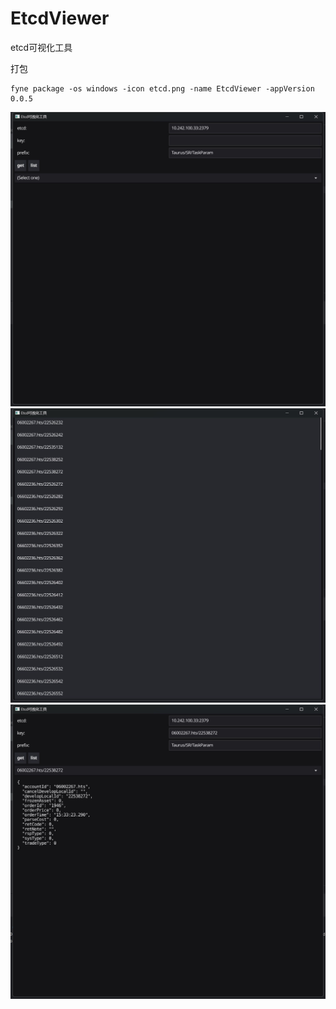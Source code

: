 # EtcdViewer
etcd可视化工具

打包
```shell
fyne package -os windows -icon etcd.png -name EtcdViewer -appVersion 0.0.5
```
![](./img/001.jpg)
![](./img/002.jpg)
![](./img/003.jpg)
